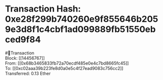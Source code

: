 
Transaction Hash: 0xe28f299b740260e9f855646b2059e3d8f1c4cbf1ad099889fb51550ebced9f84
====================================================================================
  
#💸Transaction  
Block: [[14456767]]  
From: [[0x68b3465833fb72a70ecdf485e0e4c7bd8665fc45]]  
To: [[0xc02aaa39b223fe8d0a0e5c4f27ead9083c756cc2]]  
Transferred: 0.13 Ether